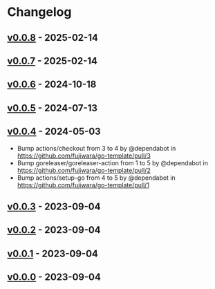 # Changelog

## [v0.0.8](https://github.com/fujiwara/go-template/compare/v0.0.7...v0.0.8) - 2025-02-14

## [v0.0.7](https://github.com/fujiwara/go-template/compare/v0.0.6...v0.0.7) - 2025-02-14

## [v0.0.6](https://github.com/fujiwara/go-template/compare/v0.0.5...v0.0.6) - 2024-10-18

## [v0.0.5](https://github.com/fujiwara/go-template/compare/v0.0.4...v0.0.5) - 2024-07-13

## [v0.0.4](https://github.com/fujiwara/go-template/compare/v0.0.3...v0.0.4) - 2024-05-03
- Bump actions/checkout from 3 to 4 by @dependabot in https://github.com/fujiwara/go-template/pull/3
- Bump goreleaser/goreleaser-action from 1 to 5 by @dependabot in https://github.com/fujiwara/go-template/pull/2
- Bump actions/setup-go from 4 to 5 by @dependabot in https://github.com/fujiwara/go-template/pull/1

## [v0.0.3](https://github.com/fujiwara/go-template/compare/v0.0.2...v0.0.3) - 2023-09-04

## [v0.0.2](https://github.com/fujiwara/go-template/compare/v0.0.1...v0.0.2) - 2023-09-04

## [v0.0.1](https://github.com/fujiwara/go-template/compare/v0.0.0...v0.0.1) - 2023-09-04

## [v0.0.0](https://github.com/fujiwara/go-template/commits/v0.0.0) - 2023-09-04
